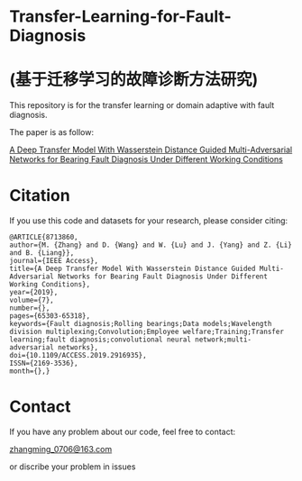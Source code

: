 # Transfer-Learning-for-Fault-Diagnosis 
# (基于迁移学习的故障诊断方法研究)
This repository is for the transfer learning or domain adaptive with fault diagnosis. 

The paper is as follow:

[A Deep Transfer Model With Wasserstein Distance Guided Multi-Adversarial Networks for Bearing Fault Diagnosis Under Different Working Conditions](https://ieeexplore.ieee.org/document/8713860)

# Citation

If you use this code and datasets for your research, please consider citing:

```
@ARTICLE{8713860, 
author={M. {Zhang} and D. {Wang} and W. {Lu} and J. {Yang} and Z. {Li} and B. {Liang}}, 
journal={IEEE Access}, 
title={A Deep Transfer Model With Wasserstein Distance Guided Multi-Adversarial Networks for Bearing Fault Diagnosis Under Different Working Conditions}, 
year={2019}, 
volume={7}, 
number={}, 
pages={65303-65318}, 
keywords={Fault diagnosis;Rolling bearings;Data models;Wavelength division multiplexing;Convolution;Employee welfare;Training;Transfer learning;fault diagnosis;convolutional neural network;multi-adversarial networks}, 
doi={10.1109/ACCESS.2019.2916935}, 
ISSN={2169-3536}, 
month={},}
```

# Contact
If you have any problem about our code, feel free to contact:

zhangming_0706@163.com

or discribe your problem in issues
